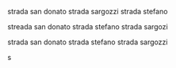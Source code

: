 strada san donato strada sargozzi strada stefano

streada san donato strada stefano strada sargozi 






strada san donato strada stefano strada sargozzi












s